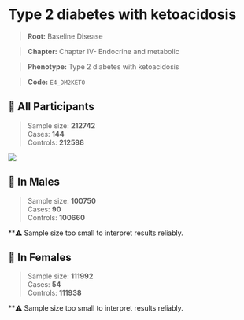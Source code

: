 # Type 2 diabetes with ketoacidosis

> **Root:** Baseline Disease  

> **Chapter:** Chapter IV- Endocrine and metabolic  

> **Phenotype:** Type 2 diabetes with ketoacidosis  

> **Code:** `E4_DM2KETO`

## 🧪 All Participants  
> Sample size: **212742**  
> Cases: **144**  
> Controls: **212598**
<img src="/Disease/Figures/ALL/Incidence/E4_DM2KETO.png"/>
<CsvTable src="/Disease_Data/ALL/Incidence/COX_E4_DM2KETO.csv" label="🔍 View full results" />

## 👨 In Males  
> Sample size: **100750**  
> Cases: **90**  
> Controls: **100660**

**⚠️ Sample size too small to interpret results reliably.


## 👩 In Females  
> Sample size: **111992**  
> Cases: **54**  
> Controls: **111938**

**⚠️ Sample size too small to interpret results reliably.

